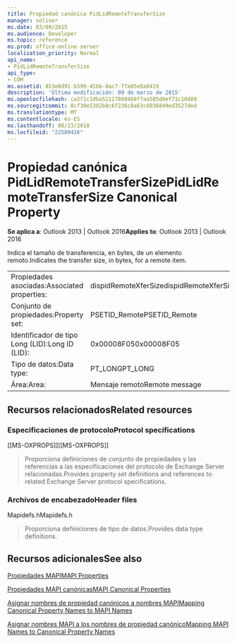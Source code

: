 ```yaml
---
title: Propiedad canónica PidLidRemoteTransferSize
manager: soliver
ms.date: 03/09/2015
ms.audience: Developer
ms.topic: reference
ms.prod: office-online-server
localization_priority: Normal
api_name:
- PidLidRemoteTransferSize
api_type:
- COM
ms.assetid: 853e8d91-b599-45bb-8ac7-f7a85e8a8419
description: 'Última modificación: 09 de marzo de 2015'
ms.openlocfilehash: ca2f1c1dba52127808468ffaa505d0ef71c10d89
ms.sourcegitcommit: 0cf39e5382b8c6f236c8a63c6036849ed3527ded
ms.translationtype: MT
ms.contentlocale: es-ES
ms.lasthandoff: 08/23/2018
ms.locfileid: "22589416"
---
```

# <a name="pidlidremotetransfersize-canonical-property"></a><span data-ttu-id="8f6d1-103">Propiedad canónica PidLidRemoteTransferSize</span><span class="sxs-lookup"><span data-stu-id="8f6d1-103">PidLidRemoteTransferSize Canonical Property</span></span>

  
  
<span data-ttu-id="8f6d1-104">**Se aplica a**: Outlook 2013 | Outlook 2016</span><span class="sxs-lookup"><span data-stu-id="8f6d1-104">**Applies to**: Outlook 2013 | Outlook 2016</span></span> 
  
<span data-ttu-id="8f6d1-105">Indica el tamaño de transferencia, en bytes, de un elemento remoto.</span><span class="sxs-lookup"><span data-stu-id="8f6d1-105">Indicates the transfer size, in bytes, for a remote item.</span></span>
  
|||
|:-----|:-----|
|<span data-ttu-id="8f6d1-106">Propiedades asociadas:</span><span class="sxs-lookup"><span data-stu-id="8f6d1-106">Associated properties:</span></span>  <br/> |<span data-ttu-id="8f6d1-107">dispidRemoteXferSize</span><span class="sxs-lookup"><span data-stu-id="8f6d1-107">dispidRemoteXferSize</span></span>  <br/> |
|<span data-ttu-id="8f6d1-108">Conjunto de propiedades:</span><span class="sxs-lookup"><span data-stu-id="8f6d1-108">Property set:</span></span>  <br/> |<span data-ttu-id="8f6d1-109">PSETID_Remote</span><span class="sxs-lookup"><span data-stu-id="8f6d1-109">PSETID_Remote</span></span>  <br/> |
|<span data-ttu-id="8f6d1-110">Identificador de tipo Long (LID):</span><span class="sxs-lookup"><span data-stu-id="8f6d1-110">Long ID (LID):</span></span>  <br/> |<span data-ttu-id="8f6d1-111">0x00008F05</span><span class="sxs-lookup"><span data-stu-id="8f6d1-111">0x00008F05</span></span>  <br/> |
|<span data-ttu-id="8f6d1-112">Tipo de datos:</span><span class="sxs-lookup"><span data-stu-id="8f6d1-112">Data type:</span></span>  <br/> |<span data-ttu-id="8f6d1-113">PT_LONG</span><span class="sxs-lookup"><span data-stu-id="8f6d1-113">PT_LONG</span></span>  <br/> |
|<span data-ttu-id="8f6d1-114">Área:</span><span class="sxs-lookup"><span data-stu-id="8f6d1-114">Area:</span></span>  <br/> |<span data-ttu-id="8f6d1-115">Mensaje remoto</span><span class="sxs-lookup"><span data-stu-id="8f6d1-115">Remote message</span></span>  <br/> |
   
## <a name="related-resources"></a><span data-ttu-id="8f6d1-116">Recursos relacionados</span><span class="sxs-lookup"><span data-stu-id="8f6d1-116">Related resources</span></span>

### <a name="protocol-specifications"></a><span data-ttu-id="8f6d1-117">Especificaciones de protocolo</span><span class="sxs-lookup"><span data-stu-id="8f6d1-117">Protocol specifications</span></span>

<span data-ttu-id="8f6d1-118">[[MS-OXPROPS]]</span><span class="sxs-lookup"><span data-stu-id="8f6d1-118">[[MS-OXPROPS]]</span></span> 
  
> <span data-ttu-id="8f6d1-119">Proporciona definiciones de conjunto de propiedades y las referencias a las especificaciones del protocolo de Exchange Server relacionadas.</span><span class="sxs-lookup"><span data-stu-id="8f6d1-119">Provides property set definitions and references to related Exchange Server protocol specifications.</span></span>
    
### <a name="header-files"></a><span data-ttu-id="8f6d1-120">Archivos de encabezado</span><span class="sxs-lookup"><span data-stu-id="8f6d1-120">Header files</span></span>

<span data-ttu-id="8f6d1-121">Mapidefs.h</span><span class="sxs-lookup"><span data-stu-id="8f6d1-121">Mapidefs.h</span></span>
  
> <span data-ttu-id="8f6d1-122">Proporciona definiciones de tipo de datos.</span><span class="sxs-lookup"><span data-stu-id="8f6d1-122">Provides data type definitions.</span></span>
    
## <a name="see-also"></a><span data-ttu-id="8f6d1-123">Recursos adicionales</span><span class="sxs-lookup"><span data-stu-id="8f6d1-123">See also</span></span>



[<span data-ttu-id="8f6d1-124">Propiedades MAPI</span><span class="sxs-lookup"><span data-stu-id="8f6d1-124">MAPI Properties</span></span>](mapi-properties.md)
  
[<span data-ttu-id="8f6d1-125">Propiedades MAPI canónicas</span><span class="sxs-lookup"><span data-stu-id="8f6d1-125">MAPI Canonical Properties</span></span>](mapi-canonical-properties.md)
  
[<span data-ttu-id="8f6d1-126">Asignar nombres de propiedad canónicos a nombres MAPI</span><span class="sxs-lookup"><span data-stu-id="8f6d1-126">Mapping Canonical Property Names to MAPI Names</span></span>](mapping-canonical-property-names-to-mapi-names.md)
  
[<span data-ttu-id="8f6d1-127">Asignar nombres MAPI a los nombres de propiedad canónico</span><span class="sxs-lookup"><span data-stu-id="8f6d1-127">Mapping MAPI Names to Canonical Property Names</span></span>](mapping-mapi-names-to-canonical-property-names.md)

